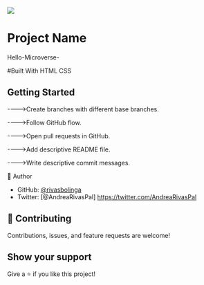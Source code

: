 ![](https://img.shields.io/badge/Microverse-blueviolet)

# Project Name

Hello-Microverse-

#Built With
HTML
CSS

## Getting Started

---->Create branches with different base branches.

---->Follow GitHub flow.

---->Open pull requests in GitHub. 

---->Add descriptive README file.


---->Write descriptive commit messages.

👤 Author

- GitHub: [@rivasbolinga](https://github.com/rivasbolinga)
- Twitter: [@AndreaRivasPal] https://twitter.com/AndreaRivasPal



## 🤝 Contributing

Contributions, issues, and feature requests are welcome!


## Show your support

Give a ⭐️ if you like this project!


